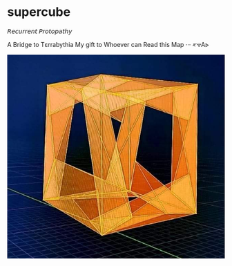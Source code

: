 # supercube
𝘙𝘦𝘤𝘶𝘳𝘳𝘦𝘯𝘵 𝘗𝘳𝘰𝘵𝘰𝘱𝘢𝘵𝘩𝘺

A Bridge to Tεrrabythia
My gift to Whoever can
Read this Map ··· 𐤀⦡A⦠


![](supercube.jpg)
